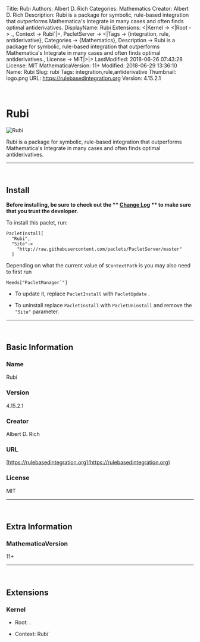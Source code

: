 Title: Rubi
Authors: Albert D. Rich
Categories: Mathematics
Creator: Albert D. Rich
Description: Rubi is a package for symbolic, rule-based integration that outperforms Mathematica's Integrate in many cases and often finds optimal antiderivatives.
DisplayName: Rubi
Extensions: <|Kernel -> <|Root -> ., Context -> Rubi`|>, PacletServer -> <|Tags -> {integration, rule, antiderivative}, Categories -> {Mathematics}, Description -> Rubi is a package for symbolic, rule-based integration that outperforms Mathematica's Integrate in many cases and often finds optimal antiderivatives., License -> MIT|>|>
LastModified: 2018-06-26 07:43:28
License: MIT
MathematicaVersion: 11+
Modified: 2018-06-29 13:36:10
Name: Rubi
Slug: rubi
Tags: integration,rule,antiderivative
Thumbnail: logo.png
URL: https://rulebasedintegration.org
Version: 4.15.2.1

<a id="rubi" style="width:0;height:0;margin:0;padding:0;">&zwnj;</a>

# Rubi

![Rubi]({filename}/img/Rubi/logo.png)

Rubi is a package for symbolic, rule-based integration that outperforms Mathematica's Integrate in many cases and often finds optimal antiderivatives.

---

<a id="install" style="width:0;height:0;margin:0;padding:0;">&zwnj;</a>

## Install

**Before installing, be sure to check out the ** **[Change Log](https://paclets.github.io/PacletServer/pages/log.html)** ** to make sure that you trust the developer.**

To install this paclet, run:

    PacletInstall[
      "Rubi",
      "Site"->
        "http://raw.githubusercontent.com/paclets/PacletServer/master"
      ]

Depending on what the current value of  ```$ContextPath```  is you may also need to first run

    Needs["PacletManager`"]

* To update it, replace  ```PacletInstall```  with  ```PacletUpdate``` . 

* To uninstall replace  ```PacletInstall```  with  ```PacletUninstall```  and remove the  ```"Site"```  parameter.

---

<a id="basic-information" style="width:0;height:0;margin:0;padding:0;">&zwnj;</a>

## Basic Information

### Name

Rubi

### Version

4.15.2.1

### Creator

Albert D. Rich

### URL

[https://rulebasedintegration.org](https://rulebasedintegration.org)

### License

MIT

---

<a id="extra-information" style="width:0;height:0;margin:0;padding:0;">&zwnj;</a>

## Extra Information

### MathematicaVersion

11+

---

<a id="extensions" style="width:0;height:0;margin:0;padding:0;">&zwnj;</a>

## Extensions

### Kernel

* Root: .

* Context: Rubi`